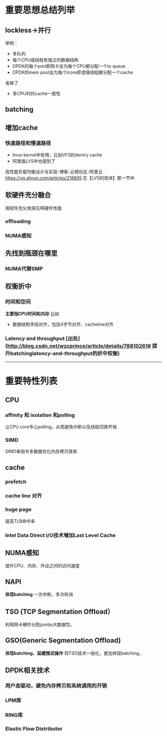 

# 重要思想总结列举
## lockless->并行
举例：
 - 多队列
 - 每个CPU或线程有独立的数据结构
 - DPDK的每个port即网卡会为每个CPU都分配一个tx queue
 - DPDK的mem pool会为每个lcore即逻辑线程都分配一个cache

省掉了
- 多CPU时的cache一致性

## batching
## 增加cache
### 快速路径和慢速路径
- linux kernel中有用，比如VFS的dentry cache
- 阿里版LVS中也提到了

高性能负载均衡设计与实现-博客-云栖社区-阿里云
https://yq.aliyun.com/articles/218895
在【LVS的改进】那一节中

## 软硬件充分融合
用软件充分发挥压榨硬件性能
### offloading
### NUMA感知
## 先找到瓶颈在哪里
### NUMA代替SMP

## 权衡折中
### 时间和空间
**主要指CPU时间和内存**
比如
- 数据结构字段对齐，包括4字节对齐、cacheline对齐

### Latency and throughput [出处](http://blog.csdn.net/wzcprince/article/details/78810261# 提升batchinglatency-and-throughput的折中权衡)



----------

# 重要特性列表

## CPU
###  affinity 和 isolation 和polling
让CPU core专心polling，从而避免中断以及线程切换开销

###  SIMD
SIMD单指令多数据优化内存拷贝效率

## cache 
### prefetch
### cache line 对齐
### huge page
提高TLB命中率
### Intel Data Direct I/O技术增加Last Level Cache

## NUMA感知
提升CPU、内存、外设之间的访问速度

## NAPI
**体现batching**
一次中断，多次轮询

## TSO (TCP Segmentation Offload）
利用网卡硬件分割jumbo大数据包，

## GSO(Generic Segmentation Offload)
**体现batching、延缓推迟操作**
将TSO技术一般化，更加体现batching，

## DPDK相关技术
### 用户态驱动，避免内存拷贝和系统调用的开销
### LPM库
### RING库
### Elastic Flow Distributor 
